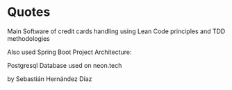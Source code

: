# Quotes

Main Software of credit cards handling using Lean Code principles and TDD methodologies

Also used Spring Boot Project Architecture:





Postgresql Database used on neon.tech

by Sebastián Hernández Díaz
